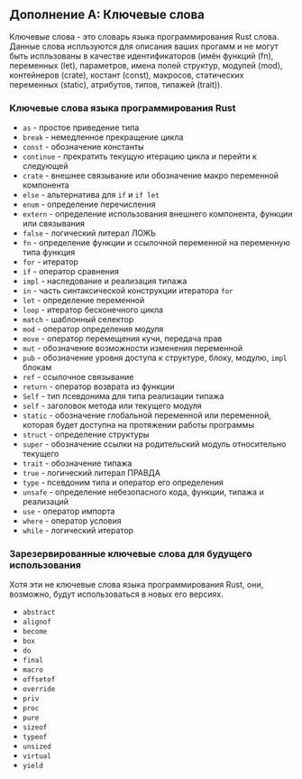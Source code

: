 ## Дополнение А: Ключевые слова

Ключевые слова - это словарь языка программирования Rust слова. Данные слова
испльзуются для описания ваших прогамм и не могут быть испльзованы в качестве
идентификаторов (имён функций (fn), переменных (let), параметров, имена полей
структур, модулей (mod), контейнеров (crate), костант (const), макросов,
статических переменных (static), атрибутов, типов, типажей (trait)).

### Ключевые слова языка программирования Rust

* `as` - простое приведение типа
* `break` - немедленное прекращение цикла
* `const` - обозначение константы
* `continue` - прекратить текущую итерацию цикла и перейти к следующей
* `crate` - внешнее связывание или обозначение макро переменной компонента
* `else` - альтернатива для `if` и `if let`
* `enum` - определение перечисления
* `extern` - определение использования внешнего компонента, функции или связывания
* `false` - логический литерал ЛОЖЬ
* `fn` - определение функции и ссылочной переменной на переменную типа функция
* `for` - итератор
* `if` - оператор сравнения
* `impl` - наследование и реализация типажа
* `in` - часть синтаксической конструкции итератора `for`
* `let` - определение переменной
* `loop` - итератор бесконечного цикла
* `match` - шаблонный селектор
* `mod` - оператор определения модуля
* `move` - оператор перемещения кучи, передача прав
* `mut` -  обозначение возможности изменения переменной
* `pub` - обозначение уровня доступа к структуре, блоку, модулю, `impl` блокам
* `ref` - ссылочное связывание
* `return` - оператор возврата из функции
* `Self` - тип псевдонима для типа реализации типажа
* `self` - заголовок метода или текущего модуля
* `static` - обозначение глобальной переменной или переменной, которая будет доступна на протяжении работы программы
* `struct` - определение структуры
* `super` - обозначение ссылки на родительский модуль относительно текущего
* `trait` - обозначение типажа
* `true` - логический литерал ПРАВДА
* `type` - псевдоним типа и оператор его определения
* `unsafe` - определение небезопасного кода, функции, типажа и реализаций
* `use` - оператор импорта
* `where` - оператор условия
* `while` - логический итератор

### Зарезервированные ключевые слова для будущего использования

Хотя эти не ключевые слова языка программирования Rust, они, возможно, будут
использоваться в новых его версиях.

* `abstract`
* `alignof`
* `become`
* `box`
* `do`
* `final`
* `macro`
* `offsetof`
* `override`
* `priv`
* `proc`
* `pure`
* `sizeof`
* `typeof`
* `unsized`
* `virtual`
* `yield`
